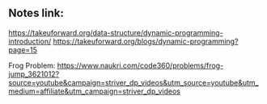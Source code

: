 ## Notes link:

https://takeuforward.org/data-structure/dynamic-programming-introduction/
https://takeuforward.org/blogs/dynamic-programming?page=15

Frog Problem: https://www.naukri.com/code360/problems/frog-jump_3621012?source=youtube&campaign=striver_dp_videos&utm_source=youtube&utm_medium=affiliate&utm_campaign=striver_dp_videos
